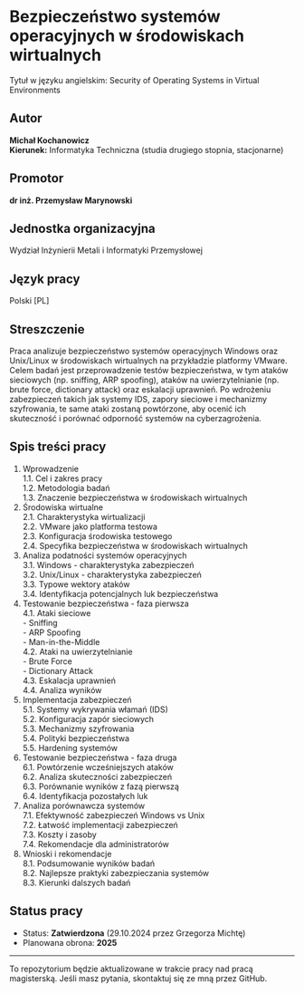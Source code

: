 # Bezpieczeństwo systemów operacyjnych w środowiskach wirtualnych
Tytuł w języku angielskim: Security of Operating Systems in Virtual Environments

## Autor
**Michał Kochanowicz**  
**Kierunek:** Informatyka Techniczna (studia drugiego stopnia, stacjonarne)  

## Promotor
**dr inż. Przemysław Marynowski**  

## Jednostka organizacyjna
Wydział Inżynierii Metali i Informatyki Przemysłowej  

## Język pracy
Polski [PL]

## Streszczenie
Praca analizuje bezpieczeństwo systemów operacyjnych Windows oraz Unix/Linux w środowiskach wirtualnych na przykładzie platformy VMware. Celem badań jest przeprowadzenie testów bezpieczeństwa, w tym ataków sieciowych (np. sniffing, ARP spoofing), ataków na uwierzytelnianie (np. brute force, dictionary attack) oraz eskalacji uprawnień. Po wdrożeniu zabezpieczeń takich jak systemy IDS, zapory sieciowe i mechanizmy szyfrowania, te same ataki zostaną powtórzone, aby ocenić ich skuteczność i porównać odporność systemów na cyberzagrożenia.

## Spis treści pracy
1. Wprowadzenie  
   1.1. Cel i zakres pracy  
   1.2. Metodologia badań  
   1.3. Znaczenie bezpieczeństwa w środowiskach wirtualnych  
2. Środowiska wirtualne  
   2.1. Charakterystyka wirtualizacji  
   2.2. VMware jako platforma testowa  
   2.3. Konfiguracja środowiska testowego  
   2.4. Specyfika bezpieczeństwa w środowiskach wirtualnych  
3. Analiza podatności systemów operacyjnych  
   3.1. Windows - charakterystyka zabezpieczeń  
   3.2. Unix/Linux - charakterystyka zabezpieczeń  
   3.3. Typowe wektory ataków  
   3.4. Identyfikacja potencjalnych luk bezpieczeństwa  
4. Testowanie bezpieczeństwa - faza pierwsza  
   4.1. Ataki sieciowe  
       - Sniffing  
       - ARP Spoofing  
       - Man-in-the-Middle  
   4.2. Ataki na uwierzytelnianie  
       - Brute Force  
       - Dictionary Attack  
   4.3. Eskalacja uprawnień  
   4.4. Analiza wyników  
5. Implementacja zabezpieczeń  
   5.1. Systemy wykrywania włamań (IDS)  
   5.2. Konfiguracja zapór sieciowych  
   5.3. Mechanizmy szyfrowania  
   5.4. Polityki bezpieczeństwa  
   5.5. Hardening systemów  
6. Testowanie bezpieczeństwa - faza druga  
   6.1. Powtórzenie wcześniejszych ataków  
   6.2. Analiza skuteczności zabezpieczeń  
   6.3. Porównanie wyników z fazą pierwszą  
   6.4. Identyfikacja pozostałych luk  
7. Analiza porównawcza systemów  
   7.1. Efektywność zabezpieczeń Windows vs Unix  
   7.2. Łatwość implementacji zabezpieczeń  
   7.3. Koszty i zasoby  
   7.4. Rekomendacje dla administratorów  
8. Wnioski i rekomendacje  
   8.1. Podsumowanie wyników badań  
   8.2. Najlepsze praktyki zabezpieczania systemów  
   8.3. Kierunki dalszych badań  

## Status pracy
- Status: **Zatwierdzona** (29.10.2024 przez Grzegorza Michtę)
- Planowana obrona: **2025**

---

To repozytorium będzie aktualizowane w trakcie pracy nad pracą magisterską. Jeśli masz pytania, skontaktuj się ze mną przez GitHub.
